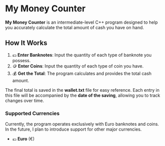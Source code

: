 # My Money Counter

**My Money Counter** is an intermediate-level C++ program designed to help you accurately calculate the total amount of cash you have on hand.

## How It Works

1. 💵 **Enter Banknotes**: Input the quantity of each type of banknote you possess.
2. 🪙 **Enter Coins**: Input the quantity of each type of coin you have.
3. 💰 **Get the Total**: The program calculates and provides the total cash amount.

The final total is saved in the **wallet.txt** file for easy reference. Each entry in this file will be accompanied by the **date of the saving**, allowing you to track changes over time.

### Supported Currencies

Currently, the program operates exclusively with Euro banknotes and coins. In the future, I plan to introduce support for other major currencies.

- 💶 **Euro** (€)
